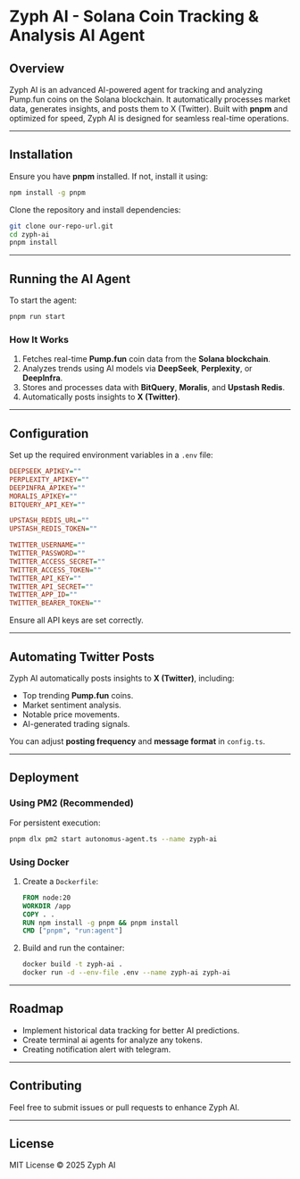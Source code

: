 # Zyph AI - Solana Coin Tracking & Analysis AI Agent

## Overview

Zyph AI is an advanced AI-powered agent for tracking and analyzing Pump.fun coins on the Solana blockchain. It automatically processes market data, generates insights, and posts them to X (Twitter). Built with **pnpm** and optimized for speed, Zyph AI is designed for seamless real-time operations.

---

## Installation

Ensure you have **pnpm** installed. If not, install it using:

```bash
npm install -g pnpm
```

Clone the repository and install dependencies:

```bash
git clone our-repo-url.git
cd zyph-ai
pnpm install
```

---

## Running the AI Agent

To start the agent:

```bash
pnpm run start
```

### How It Works

1. Fetches real-time **Pump.fun** coin data from the **Solana blockchain**.
2. Analyzes trends using AI models via **DeepSeek**, **Perplexity**, or **DeepInfra**.
3. Stores and processes data with **BitQuery**, **Moralis**, and **Upstash Redis**.
4. Automatically posts insights to **X (Twitter)**.

---

## Configuration

Set up the required environment variables in a `.env` file:

```ini
DEEPSEEK_APIKEY=""
PERPLEXITY_APIKEY=""
DEEPINFRA_APIKEY=""
MORALIS_APIKEY=""
BITQUERY_API_KEY=""

UPSTASH_REDIS_URL=""
UPSTASH_REDIS_TOKEN=""

TWITTER_USERNAME=""
TWITTER_PASSWORD=""
TWITTER_ACCESS_SECRET=""
TWITTER_ACCESS_TOKEN=""
TWITTER_API_KEY=""
TWITTER_API_SECRET=""
TWITTER_APP_ID=""
TWITTER_BEARER_TOKEN=""
```

Ensure all API keys are set correctly.

---

## Automating Twitter Posts

Zyph AI automatically posts insights to **X (Twitter)**, including:

- Top trending **Pump.fun** coins.
- Market sentiment analysis.
- Notable price movements.
- AI-generated trading signals.

You can adjust **posting frequency** and **message format** in `config.ts`.

---

## Deployment

### Using PM2 (Recommended)

For persistent execution:

```bash
pnpm dlx pm2 start autonomus-agent.ts --name zyph-ai
```

### Using Docker

1. Create a `Dockerfile`:

   ```dockerfile
   FROM node:20
   WORKDIR /app
   COPY . .
   RUN npm install -g pnpm && pnpm install
   CMD ["pnpm", "run:agent"]
   ```

2. Build and run the container:

   ```bash
   docker build -t zyph-ai .
   docker run -d --env-file .env --name zyph-ai zyph-ai
   ```

---

## Roadmap

- Implement historical data tracking for better AI predictions.
- Create terminal ai agents for analyze any tokens.
- Creating notification alert with telegram.

---

## Contributing

Feel free to submit issues or pull requests to enhance Zyph AI.

---

## License

MIT License © 2025 Zyph AI

